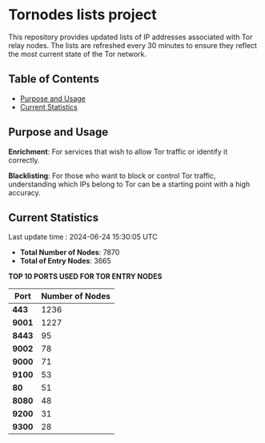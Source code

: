 # Tornodes lists project

This repository provides updated lists of IP addresses associated with Tor relay nodes. The lists are refreshed every 30 minutes to ensure they reflect the most current state of the Tor network.

## Table of Contents

- [Purpose and Usage](#purpose-and-usage)
- [Current Statistics](#current-statistics)


## Purpose and Usage

**Enrichment**: For services that wish to allow Tor traffic or identify it correctly.

**Blacklisting**: For those who want to block or control Tor traffic, understanding which IPs belong to Tor can be a starting point with a high accuracy.

## Current Statistics

Last update time : 2024-06-24 15:30:05 UTC

- **Total Number of Nodes**: 7870
- **Total of Entry Nodes**: 3665

**TOP 10 PORTS USED FOR TOR ENTRY NODES**

| **Port** | **Number of Nodes** |
|------|-----------------|
| **443**   | 1236  |
| **9001**   | 1227  |
| **8443**   | 95  |
| **9002**   | 78  |
| **9000**   | 71  |
| **9100**   | 53  |
| **80**   | 51  |
| **8080**   | 48  |
| **9200**   | 31  |
| **9300**   | 28  |

